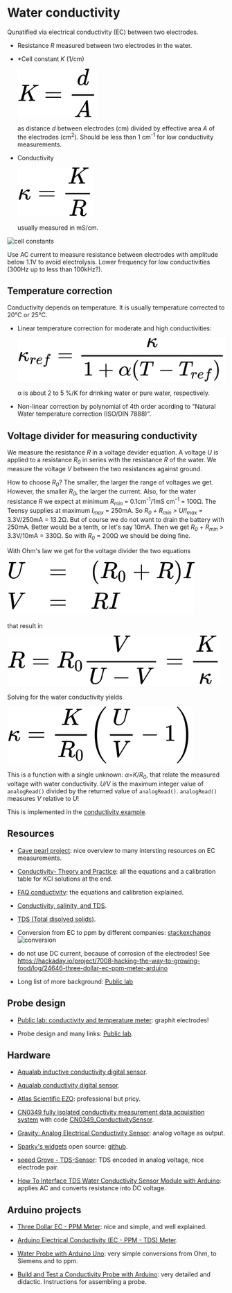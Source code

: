 # Water conductivity

Qunatified via electrical conductivity (EC) between two electrodes. 

- Resistance *R* measured between two electrodes in the water.

- *Cell constant *K* (1/cm)

  ![cellconstant](images/cellconstant.svg)

  as distance *d* between electrodes (cm) divided by effective area
  *A* of the electrodes (cm<sup>2</sup>). Should be less than 1
  cm<sup>-1</sup> for low conductivity measurements.

- Conductivity

  ![conductivity](images/conductivity.svg)

  usually measured in mS/cm.

![cell constants](https://andyjconnelly.files.wordpress.com/2017/07/electrical-conductivity-of-common-solutions3.png?w=1140&h=921)

Use AC current to measure resistance between electrodes with amplitude
below 1.1V to avoid electrolysis. Lower frequency for low
conductivities (300Hz up to less than 100kHz?).


## Temperature correction

Conductivity depends on temperature. It is usually temperature
corrected to 20&#8451; or 25&#8451;.

- Linear temperature correction for moderate and high conductivities:

  ![tempcorrection](images/conductivity-tempcorr.svg)
  
  &alpha; is about 2 to 5 %/K for drinking water or pure water, respectively.

- Non-linear correction by polynomial of 4th order acording to
  "Natural Water temperature correction (ISO/DIN 7888)".


## Voltage divider for measuring conductivity

We measure the resistance *R* in a voltage devider equation. A voltage
*U* is applied to a resistance *R<sub>0</sub>* in series with the
resistance *R* of the water. We measure the voltage *V* between the
two resistances against ground.

How to choose *R<sub>0</sub>*? The smaller, the larger the range of
voltages we get. However, the smaller *R<sub>0</sub>*, the larger the
current. Also, for the water resistance *R* we expect at minimum
*R<sub>min</sub>* = 0.1cm<sup>-1</sup>/1mS cm<sup>-1</sup> =
100&#8486;. The Teensy supplies at maximum *I<sub>max</sub>* =
250mA. So *R<sub>0</sub> + R<sub>min</sub> > U/I<sub>max</sub>* =
3.3V/250mA = 13.2&#8486;. But of course we do not want to drain the
battery with 250mA. Better would be a tenth, or let's say 10mA. Then
we get *R<sub>0</sub> + R<sub>min</sub>* > 3.3V/10mA = 330&#8486;. So
with *R<sub>0</sub>* = 200&#8486; we should be doing fine.

With Ohm's law we get for the voltage divider the two equations

![voltagedivider](images/conductivity-voltagedivider.svg)

that result in

![waterresistance](images/conductivity-resistance.svg)

Solving for the water conductivity yields

![conductivity](images/conductivity-conductivity.svg)

This is a function with a single unknown: *&alpha;=K/R<sub>0</sub>*,
that relate the measured voltage with water conductivity. *U/V* is the
maximum integer value of `analogRead()` divided by the returned value
of `analogRead()`. `analogRead()` measures *V* relative to *U*!

This is implemented in the [conductivity
example](../../examples/conductivity).


## Resources

- [Cave pearl
  project](https://thecavepearlproject.org/2017/08/12/measuring-electrical-conductivity-with-an-arduino-part1-overview/):
  nice overview to many intersting resources on EC measurements.

- [Conductivity- Theory and
  Practice](https://pdf4pro.com/fullscreen/conductivity-theory-and-practice-analytical-chemistry-uoc-gr-5b91b7.html):
  all the equations and a calibration table for KCl solutions at the
  end.

- [FAQ
  conductivity](https://www.snowpure.com/docs/FAQ_Conductivity_Thornton.pdf):
  the equations and calibration explained.

- [Conductivity, salinity, and
  TDS](https://www.fondriest.com/environmental-measurements/parameters/water-quality/conductivity-salinity-tds/).

- [TDS (Total disolved
  solids)](https://en.wikipedia.org/wiki/Total_dissolved_solids).

- Conversion from EC to ppm by different companies:
  [stackexchange](https://arduino.stackexchange.com/questions/49895/how-to-measure-electrical-conductivity-using-arduino)
  ![conversion](https://i.stack.imgur.com/VpcM3.png)
  
- do not use DC current, because of corrosion of the electrodes! See
  https://hackaday.io/project/7008-hacking-the-way-to-growing-food/log/24646-three-dollar-ec-ppm-meter-arduino

- Long list of more background: [Public
  lab](https://publiclab.org/wiki/conductivity_sensing?raw=true)


## Probe design

- [Public lab: conductivity and temperature
  meter](https://publiclab.org/notes/bhickman/05-09-2016/conductivity-and-temperature-meter):
  graphit electrodes!

- Probe design and many links: [Public
  lab](https://publiclab.org/wiki/conductivity_sensing?raw=true).


## Hardware

- [Aqualab inductive conductivity digital
  sensor](https://en.aqualabo.fr/ctzn-digital-sensor-bare-wires-7-m-cable-plastic-connection-immersio-b3996.html).

- [Aqualab conductivity digital
  sensor](https://en.aqualabo.fr/-b49802.html).

- [Atlas Scientific
  EZO](https://atlas-scientific.com/embedded-solutions/ezo-conductivity-circuit/):
  professional but pricy.

- [CN0349 fully isolated conductivity measurement data acquisition
  system](https://www.analog.com/en/design-center/reference-designs/circuits-from-the-lab/cn0349.htm)
  with code
  [CN0349_ConductivitySensor](https://github.com/joshagirgis/CN0349-Arduino-Based-Library).

- [Gravity: Analog Electrical Conductivity
  Sensor](https://www.dfrobot.com/product-1123.html): analog voltage
  as output.

- [Sparky's
  widgets](https://www.sparkyswidgets.com/product/miniec-ec-interface/)
  open source: [github](https://github.com/SparkysWidgets/MinieCHW).

- [seeed Grove -
  TDS-Sensor](https://www.berrybase.de/sensoren-module/feuchtigkeit/seeed-grove-tds-sensor-f-252-r-wasserqualit-228-t-40-gesamt-gel-246-ste-feststoffe-41?sPartner=g_shopping&gclid=Cj0KCQjw0umSBhDrARIsAH7FCofDsb8Z6-ynEMNAZwE0Gre-t0X1yo29wt90GJA0Gb-0whBz4ktg6K8aArFzEALw_wcB#):
  TDS encoded in analog voltage, nice electrode pair.

- [How To Interface TDS Water Conductivity Sensor Module with
  Arduino](https://tutorials.probots.co.in/using-analog-tds-water-conductivity-sensor-water-proof-module-for-arduino/):
  applies AC and converts resistance into DC voltage.


## Arduino projects

- [Three Dollar EC - PPM
  Meter](https://hackaday.io/project/7008-hacking-the-way-to-growing-food/log/24646-three-dollar-ec-ppm-meter-arduino):
  nice and simple, and well explained.

- [Arduino Electrical Conductivity (EC - PPM - TDS)
  Meter](https://create.arduino.cc/projecthub/mircemk/arduino-electrical-conductivity-ec-ppm-tds-meter-c48201).

- [Water Probe with Arduino
  Uno](https://create.arduino.cc/projecthub/EDUcentrum/water-probe-with-arduino-uno-423483):
  very simple conversions from Ohm, to Siemens and to ppm.

- [Build and Test a Conductivity Probe with
  Arduino](https://www.teachengineering.org/activities/view/nyu_probe_activity1):
  very detailed and didactic. Instructions for assembling a probe.
